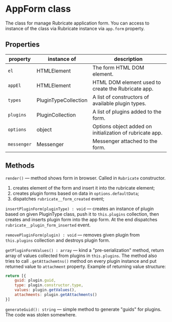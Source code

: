 AppForm class
=============

The class for manage Rubricate application form. You can access to instance of the class via Rubricate instance via `app.form` property.

Properties
----------
| property      | instance of          | description   |
| ------------- | -------------------- | ------------- |
| `el`          | HTMLElement          | The form HTML DOM element. |
| `appEl`       | HTMLElement          | HTML DOM element used to create the Rubricate app. |
| `types`       | PluginTypeCollection | A list of constructors of available plugin types. |
| `plugins`     | PluginCollection     | A list of plugins added to the form. |
| `options`     | object               | Options object added on initialization of rubricate app. |
| `messenger`   | Messenger            | Messenger attached to the form. |

Methods
-------
`render()` — method shows form in browser. Called in `Rubricate` constructor.
1. creates element of the form and insert it into the rubricate element;
2. creates plugin forms based on data in `options.defaultData`;
3. dispatches `rubricate__form_created` event;

`insertPluginForm(pluginType) : void` — creates an instance of plugin based on given PluginType class, push it to `this.plugins` collection, then creates and inserts plugin form into the app form. At the end dispatches `rubricate__plugin_form_inserted` event.
 
`removePluginForm(plugin) : void` — removes given plugin from `this.plugins` collection and destroys plugin form.

`getPluginFormValues() : array` — kind a "pre-serialization" method, return array of values collected from plugins in `this.plugins`. The method also tries to call `.getAttachemtns()` method on every plugin instance and put returned value to `attachment` property. Example of returning value structure:
```js
return [{
    guid: plugin.guid,
    type: plugin.constructor.type,
    values: plugin.getValues(),
    attachments: plugin.getAttachments()
}]
```

`generateGuid(): string` — simple method to generate "guids" for plugins. The code was stolen somewhere.